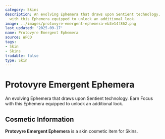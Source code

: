 ```yaml
---
category: Skins
description: An evolving Ephemera that draws upon Sentient technology. Earn Focus
  with this Ephemera equipped to unlock an additional look.
image: ../images/protovyre-emergent-ephemera-eb3e14f862.png
last_updated: '2025-09-17'
name: Protovyre Emergent Ephemera
source: WFCD
tags:
- Skin
- Skins
tradable: false
type: Skin
---
```


# Protovyre Emergent Ephemera

An evolving Ephemera that draws upon Sentient technology. Earn Focus with this Ephemera equipped to unlock an additional look.

## Cosmetic Information

**Protovyre Emergent Ephemera** is a skin cosmetic item for Skins.

